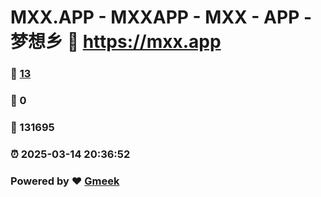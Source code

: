 # MXX.APP - MXXAPP - MXX - APP -  梦想乡 :link: https://mxx.app 
### :page_facing_up: [13](https://mxx.app/tag.html) 
### :speech_balloon: 0 
### :hibiscus: 131695 
### :alarm_clock: 2025-03-14 20:36:52 
### Powered by :heart: [Gmeek](https://github.com/Meekdai/Gmeek)
